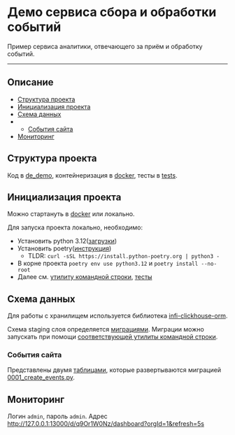 # Демо сервиса сбора и обработки событий
Пример сервиса аналитики, отвечающего за приём и обработку событий.
____
## Описание
- [Структура проекта](#структура-проекта)
- [Инициализация проекта](#инициализация-проекта)
- [Схема данных](#схема-данных)
- - [События сайта](#cобытия-сайта)
- [Мониторинг](#мониторинг)

## Структура проекта
Код в [de_demo](de_demo), контейнеризация в [docker](docker), тесты в [tests](tests).

## Инициализация проекта
Можно стартануть в [docker](docker) или локально.

Для запуска проекта локально, необходимо:
- Установить python 3.12([загрузки](https://www.python.org/downloads/)) 
- Установить poetry([инструкция](https://python-poetry.org/docs/#installing-with-the-official-installer))
  - TLDR: `curl -sSL https://install.python-poetry.org | python3 -`
- В корне проекта `poetry env use python3.12` и `poetry install --no-root`
- Далее см. [утилиту командной строки](#утилита-командной-строки), [тесты](#тесты)


## Схема данных
Для работы с хранилищем используется библиотека [infi-clickhouse-orm](https://github.com/Infinidat/infi.clickhouse_orm).

Схема staging слоя определяется [миграциями](de_demo/migrations/clickhouse). 
Миграции можно запускать при помощи [соответствующей утилиты командной строки](#миграции).

### События сайта
Представлены двумя [таблицами](de_demo/apps/events/warehouse), которые развертываются 
миграцией [0001_create_events.py](de_demo/migrations/clickhouse/0001_create_events.py).

## Мониторинг
Логин `admin`, пароль `admin`.
Адрес http://127.0.0.1:13000/d/q9Or1W0Nz/dashboard?orgId=1&refresh=5s
